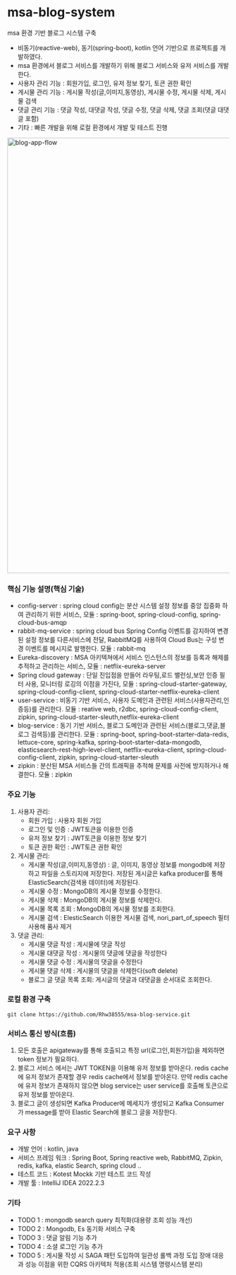 # msa-blog-system
msa 환경 기반 블로그 시스템 구축
* 비동기(reactive-web), 동기(spring-boot), kotlin 언어 기반으로 프로젝트를 개발하였다.
* msa 환경에서 블로그 서비스를 개발하기 위해 블로그 서비스와 유저 서비스를 개발한다.
* 사용자 관리 기능 : 회원가입, 로그인, 유저 정보 찾기, 토큰 권한 확인
* 게시물 관리 기능 : 게시물 작성(글,이미지,동영상), 게시물 수정, 게시물 삭제, 게시물 검색
* 댓글 관리 기능 : 댓글 작성, 대댓글 작성, 댓글 수정, 댓글 삭제, 댓글 조회(댓글 대댓글 포함)
* 기타 : 빠른 개발을 위해 로컬 환경에서 개발 및 테스트 진행 

<img width="985" alt="blog-app-flow" src="https://github.com/Rhw38555/msa-blog-service/assets/32809047/6e948a23-5578-4e60-baab-d5ed5db436f0">


### 핵심 기능 설명(핵심 기술)
* config-server : spring cloud config는 분산 시스템 설정 정보를 중앙 집중화 하여 관리하기 위한 서비스, 모듈 : spring-boot, spring-cloud-config, spring-cloud-bus-amqp
* rabbit-mq-service : spring cloud bus Spring Config 이벤트를 감지하여 변경된 설정 정보를 다른서비스에 전달, RabbitMQ를 사용하여 Cloud Bus는 구성 변경 이벤트를 메시지로 발행한다. 모듈 : rabbit-mq
* Eureka-discovery : MSA 아키텍쳐에서 서비스 인스턴스의 정보를 등록과 해제를 추적하고 관리하는 서비스, 모듈 : netflix-eureka-server
* Spring cloud gateway : 단일 진입점을 만들어 라우팅,로드 밸런싱,보안 인증 필터 사용, 모니터링 로깅의 이점을 가진다, 모듈 : spring-cloud-starter-gateway, spring-cloud-config-client, spring-cloud-starter-netflix-eureka-client
* user-service : 비동기 기반 서비스, 사용자 도메인과 관련된 서비스(사용자관리,인증등)를 관리한다. 모듈 : reative web, r2dbc, spring-cloud-config-client, zipkin, spring-cloud-starter-sleuth,netflix-eureka-client
* blog-service : 동기 기반 서비스, 블로그 도메인과 관련된 서비스(블로그,댓글,블로그 검색등)를 관리한다. 모듈 : spring-boot, spring-boot-starter-data-redis, lettuce-core, spring-kafka, spring-boot-starter-data-mongodb, elasticsearch-rest-high-level-client, netflix-eureka-client, spring-cloud-config-client, zipkin, spring-cloud-starter-sleuth
* zipkin : 분산된 MSA 서비스들 간의 트래픽을 추적해 문제를 사전에 방지하거나 해결한다. 모듈 : zipkin

### 주요 기능 
1. 사용자 관리:
    * 회원 가입 : 사용자 회원 가입 
    * 로그인 및 인증 : JWT토큰을 이용한 인증 
    * 유저 정보 찾기 : JWT토큰을 이용한 정보 찾기 
    * 토큰 권한 확인 : JWT토큰 권한 확인 
2. 게시물 관리:
    * 게시물 작성(글,이미지,동영상) : 글, 이미지, 동영상 정보를 mongodb에 저장하고 파일을 스토리지에 저장한다. 저장된 게시글은 kafka producer를 통해 ElasticSearch(검색용 데이터)에 저장된다.
    * 게시물 수정 : MongoDB의 게시물 정보를 수정한다.
    * 게시물 삭제 : MongoDB의 게시물 정보를 삭제한다.
    * 게시물 목록 조회 : MongoDB의 게시물 정보를 조회한다.
    * 게시물 검색 : ElesticSearch 이용한 게시물 검색, nori_part_of_speech 필터 사용해 품사 제거
3. 댓글 관리:
    * 게시물 댓글 작성 : 게시물에 댓글 작성 
    * 게시물 대댓글 작성 : 게시물의 댓글에 댓글을 작성한다
    * 게시물 댓글 수정 : 게시물의 댓글을 수정한다
    * 게시물 댓글 삭제 : 게시물의 댓글을 삭제한다(soft delete)
    * 블로그 글 댓글 목록 조회: 게시글의 댓글과 대댓글을 순서대로 조회한다.

### 로컬 환경 구축
```
git clone https://github.com/Rhw38555/msa-blog-service.git
```

### 서비스 통신 방식(흐름)
1. 모든 호출은 apigateway를 통해 호출되고 특정 url(로그인,회원가입)을 제외하면 token 정보가 필요하다.
2. 블로그 서비스 에서는 JWT TOKEN을 이용해 유저 정보를 받아온다.
   redis cache에 유저 정보가 존재할 경우 redis cache에서 정보를 받아온다.
   만약 redis cache에 유저 정보가 존재하지 않으면 blog service는 user service를 호출해 토큰으로 유저 정보를 받아온다.
3. 블로그 글이 생성되면 Kafka Producer에 메세지가 생성되고 Kafka Consumer가 message를 받아 Elastic Search에 블로그 글을 저장한다.

### 요구 사항 
* 개발 언어 : kotlin, java
* 서비스 프레임 워크 : Spring Boot, Spring reactive web, RabbitMQ, Zipkin, redis, kafka, elastic Search, spring cloud ..
* 테스트 코드 : Kotest Mockk 기반 테스트 코드 작성 
* 개발 툴 : IntelliJ IDEA 2022.2.3 

### 기타
* TODO 1 : mongodb search query 최적화(대용량 조회 성능 개선)
* TODO 2 : Mongodb, Es 동기화 서비스 구축 
* TODO 3 : 댓글 알림 기능 추가 
* TODO 4 : 소셜 로그인 기능 추가 
* TODO 5 : 게시물 작성 시 SAGA 패턴 도입하여 일관성 롤백 과정 도입 
장애 대응과 성능 이점을 위한 CQRS 아키텍처 적용(조회 시스템 명령시스템 분리)
